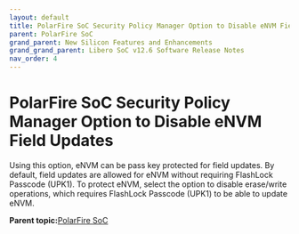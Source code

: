 ```yaml
---
layout: default
title: PolarFire SoC Security Policy Manager Option to Disable eNVM Field Updates
parent: PolarFire SoC
grand_parent: New Silicon Features and Enhancements
grand_grand_parent: Libero SoC v12.6 Software Release Notes
nav_order: 4
---
```

# PolarFire SoC Security Policy Manager Option to Disable eNVM Field Updates

Using this option, eNVM can be pass key protected for field updates. By default, field updates are allowed for eNVM without requiring FlashLock Passcode \(UPK1\). To protect eNVM, select the option to disable erase/write operations, which requires FlashLock Passcode \(UPK1\) to be able to update eNVM.

**Parent topic:**[PolarFire SoC](GUID-01242F39-2030-4BC9-A2F4-EA1744E85B84.md)

